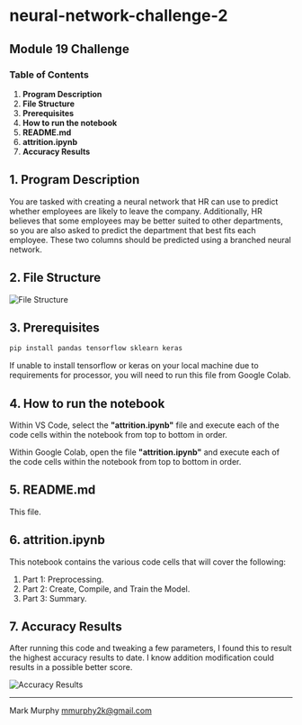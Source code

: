 # neural-network-challenge-2
## Module 19 Challenge
### Table of Contents
1. **Program Description**
2. **File Structure**
3. **Prerequisites**
4. **How to run the notebook**
5. **README.md**
6. **attrition.ipynb**
7. **Accuracy Results**


## 1. **Program Description**

You are tasked with creating a neural network that HR can use to predict whether employees are likely to leave the company. Additionally, HR believes that some employees may be better suited to other departments, so you are also asked to predict the department that best fits each employee. These two columns should be predicted using a branched neural network.

## 2. **File Structure**

![File Structure](<Screenshot 2025-03-13 at 6.06.18 PM.png>)


## 3. **Prerequisites**
```bash
pip install pandas tensorflow sklearn keras
```
If unable to install tensorflow or keras on your local machine due to requirements for processor, you will need to run this file from Google Colab. 


## 4. **How to run the notebook**


Within VS Code, select the **"attrition.ipynb"** file and execute each of the code cells within the notebook from top to bottom in order.

Within Google Colab, open the file **"attrition.ipynb"** and execute each of the code cells within the notebook from top to bottom in order.


## 5. **README.md**

This file. 


## 6. **attrition.ipynb**

This notebook contains the various code cells that will cover the following:

1. Part 1: Preprocessing.
2. Part 2: Create, Compile, and Train the Model.
3. Part 3: Summary.

## 7. **Accuracy Results**

After running this code and tweaking a few parameters, I found this to result the highest accuracy results to date. I know addition modification could results in a possible better score. 

![Accuracy Results](<Screenshot 2025-03-13 at 5.19.37 PM.png>)


---------------------------------------------

Mark Murphy mmurphy2k@gmail.com